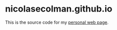 # nicolasecolman.github.io
This is the source code for my <a href="http://nicolasecolman.github.io" target="_blank">personal web page</a>.

